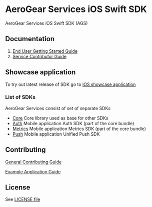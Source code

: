 # AeroGear Services iOS Swift SDK

AeroGear Services iOS Swift SDK (AGS)

## Documentation

1. [End User Getting Started Guide](./docs/getting-started.adoc)
1. [Service Contributor Guide](./docs/service-guide.adoc)

## Showcase application 

To try out latest release of SDK go to [IOS showcase application](https://github.com/aerogear/ios-showcase-template)

### List of SDKs

AeroGear Services consist of set of separate SDKs

- [Core](./docs/core/README.adoc)
Core library used as base for other SDKs
- [Auth](./docs/auth/README.adoc)
Mobile application Auth SDK (part of the core bundle)
- [Metrics](./docs/metrics/README.adoc)
Mobile application Metrics SDK (part of the core bundle)
- [Push](./docs/push/README.adoc)
Mobile application Unified Push SDK 

## Contributing

[General Contributing Guide](./CONTRIBUTING.md)

[Example Application Guide](./example/README.adoc)

## License

 See [LICENSE file](./LICENSE)

